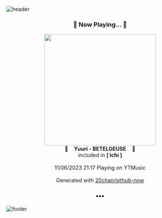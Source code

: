![header](https://capsule-render.vercel.app/api?type=wave&height=170&section=header&fontColor=090707&fontAlignX=45&fontAlignY=65&fontSize=100)

<h3 align="center">🎵 Now Playing... 🎵</h3>
<p align="center">
  <a href="https://music.youtube.com/watch?v=HFtn3y77Vs0">
    <img width="300" src="https://lh3.googleusercontent.com/KMJDAAjsLT0W1hd4NWIthP3xfSk6hoXHHALB6NJgtKjlb9E3L2KLS6crQHQHaLLPbuBjJbd-JWZX41Y">
  </a>
  <br>
  🎵&nbsp&nbsp&nbsp <b>Yuuri - BETELGEUSE</b> &nbsp&nbsp&nbsp🎵
  <br>
  included in <b>[ Ichi ]</b>
  
  <br />
  <br />
  11/06/2023 21:17 Playing on YTMusic
  <br />
  <br />
  Generated with <a href="https://github.com/20chan/github-now">20chan/github-now</a>
</p>

<h3 align="center">•••</h3>

![footer](https://capsule-render.vercel.app/api?type=wave&height=150&section=footer)

